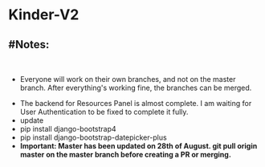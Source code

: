 # Kinder-V2

<h2> #Notes: </h2>
<br>
<ul>
  <li>
<p>
Everyone will work on their own branches, and not on the master branch. After everything's working fine, the branches can be merged.
</p>
  </li>
  <li> The backend for Resources Panel is almost complete. I am waiting for User Authentication to be fixed to complete it fully.</li>
  <li>update</li>
  <li>pip install django-bootstrap4</li>
  <li>pip install django-bootstrap-datepicker-plus</li>
  <li> <b> Important: Master has been updated on 28th of August. git pull origin master on the master branch before creating a PR or merging.</b></li>
  </ul>

